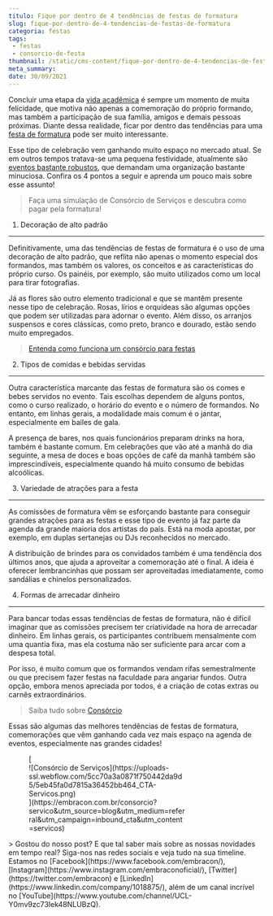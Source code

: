 ```yaml
---
titulo: Fique por dentro de 4 tendências de festas de formatura
slug: fique-por-dentro-de-4-tendencias-de-festas-de-formatura
categoria: festas
tags:
 - festas
 - consorcio-de-festa
thumbnail: /static/cms-content/fique-por-dentro-de-4-tendencias-de-festas-de-formatura.jpg
meta_summary: 
date: 30/09/2021
---
```

Concluir uma etapa da [vida acadêmica](https://www.embracon.com.br/blog/consorcio-embracon-para-pagar-faculdade) é sempre um momento de muita felicidade, que motiva não apenas a comemoração do próprio formando, mas também a participação de sua família, amigos e demais pessoas próximas. Diante dessa realidade, ficar por dentro das tendências para uma [festa de formatura](https://www.embracon.com.br/blog/3-razoes-para-fazer-uma-festa-de-formatura) pode ser muito interessante.

Esse tipo de celebração vem ganhando muito espaço no mercado atual. Se em outros tempos tratava-se uma pequena festividade, atualmente são[ eventos bastante robustos](https://www.embracon.com.br/blog/3-razoes-para-fazer-uma-festa-de-formatura), que demandam uma organização bastante minuciosa. Confira os 4 pontos a seguir e aprenda um pouco mais sobre esse assunto!

> Faça uma simulação de Consórcio de Serviços e descubra como pagar pela formatura!

1. Decoração de alto padrão
---------------------------

Definitivamente, uma das tendências de festas de formatura é o uso de uma decoração de alto padrão, que reflita não apenas o momento especial dos formandos, mas também os valores, os conceitos e as características do próprio curso. Os painéis, por exemplo, são muito utilizados como um local para tirar fotografias.

Já as flores são outro elemento tradicional e que se mantêm presente nesse tipo de celebração. Rosas, lírios e orquídeas são algumas opções que podem ser utilizadas para adornar o evento. Além disso, os arranjos suspensos e cores clássicas, como preto, branco e dourado, estão sendo muito empregados.

> [Entenda como funciona um consórcio para festas](https://www.embracon.com.br/blog/entenda-como-funciona-um-consorcio-para-festas)

2. Tipos de comidas e bebidas servidas
--------------------------------------

Outra característica marcante das festas de formatura são os comes e bebes servidos no evento. Tais escolhas dependem de alguns pontos, como o curso realizado, o horário do evento e o número de formandos. No entanto, em linhas gerais, a modalidade mais comum é o jantar, especialmente em bailes de gala.

A presença de bares, nos quais funcionários preparam drinks na hora, também é bastante comum. Em celebrações que vão até a manhã do dia seguinte, a mesa de doces e boas opções de café da manhã também são imprescindíveis, especialmente quando há muito consumo de bebidas alcoólicas.

3. Variedade de atrações para a festa
-------------------------------------

As comissões de formatura vêm se esforçando bastante para conseguir grandes atrações para as festas e esse tipo de evento já faz parte da agenda da grande maioria dos artistas do país. Está na moda apostar, por exemplo, em duplas sertanejas ou DJs reconhecidos no mercado.

A distribuição de brindes para os convidados também é uma tendência dos últimos anos, que ajuda a aproveitar a comemoração até o final. A ideia é oferecer lembrancinhas que possam ser aproveitadas imediatamente, como sandálias e chinelos personalizados.

4. Formas de arrecadar dinheiro
-------------------------------

Para bancar todas essas tendências de festas de formatura, não é difícil imaginar que as comissões precisem ter criatividade na hora de arrecadar dinheiro. Em linhas gerais, os participantes contribuem mensalmente com uma quantia fixa, mas ela costuma não ser suficiente para arcar com a despesa total.

Por isso, é muito comum que os formandos vendam rifas semestralmente ou que precisem fazer festas na faculdade para angariar fundos. Outra opção, embora menos apreciada por todos, é a criação de cotas extras ou carnês extraordinários.

> Saiba tudo sobre [Consórcio](https://www.embracon.com.br/blog/tipos-de-consorcio)

Essas são algumas das melhores tendências de festas de formatura, comemorações que vêm ganhando cada vez mais espaço na agenda de eventos, especialmente nas grandes cidades!

<figure class="w-richtext-figure-type-image w-richtext-align-center" style="max-width:310px">[<div>![Consórcio de Serviços](https://uploads-ssl.webflow.com/5cc70a3a0871f750442da9d5/5eb45fa0d7815a36452bb464_CTA-Servicos.png)</div>](https://embracon.com.br/consorcio?servico&utm_source=blog&utm_medium=referral&utm_campaign=inbound_cta&utm_content=servicos)</figure>> Gostou do nosso post? E que tal saber mais sobre as nossas novidades em tempo real? Siga-nos nas redes sociais e veja tudo na sua timeline. Estamos no [Facebook](https://www.facebook.com/embracon/), [Instagram](https://www.instagram.com/embraconoficial/), [Twitter](https://twitter.com/embracon) e [LinkedIn](https://www.linkedin.com/company/1018875/), além de um canal incrível no [YouTube](https://www.youtube.com/channel/UCL-Y0mv9zc73Iek48NLUBzQ).
